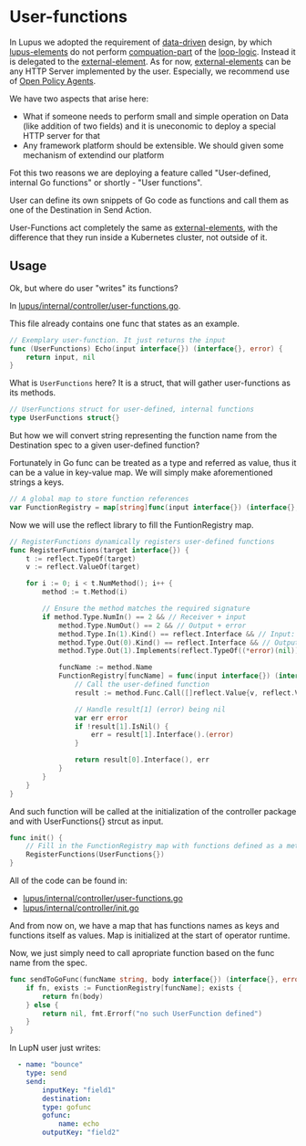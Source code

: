 # User-functions

In Lupus we adopted the requirement of [data-driven](defs.md#data-driven) design, by which [lupus-elements](defs.md#lupus-element) do not perform [compuation-part](defs.md#computing-part) of the [loop-logic](defs.md#loop-logic). Instead it is delegated to the [external-element](defs.md#external-element). As for now, [external-elements](defs.md#external-element) can be any HTTP Server implemented by the user. Especially, we recommend use of [Open Policy Agents](open-policy-agents.md). 

We have two aspects that arise here:
- What if someone needs to perform small and simple operation on Data (like addition of two fields) and it is uneconomic to deploy a special HTTP server for that
- Any framework platform should be extensible. We should given some mechanism of extendind our platform

Fot this two reasons we are deploying a feature called "User-defined, internal Go functions" or shortly - "User functions".

User can define its own snippets of Go code as functions and call them as one of the Destination in Send Action.

User-Functions act completely the same as [external-elements](defs.md#external-element), with the difference that they run inside a Kubernetes cluster, not outside of it. 

## Usage
Ok, but where do user "writes" its functions?

In [lupus/internal/controller/user-functions.go](../lupus/internal/controller/user-functions.go).

This file already contains one func that states as an example.

```go
// Exemplary user-function. It just returns the input
func (UserFunctions) Echo(input interface{}) (interface{}, error) {
	return input, nil
}
```

What is `UserFunctions` here? It is a struct, that will gather user-functions as its methods.

```go
// UserFunctions struct for user-defined, internal functions
type UserFunctions struct{}
```

But how we will convert string representing the function name from the Destination spec to a given user-defined function?

Fortunately in Go func can be treated as a type and referred as value, thus it can be a value in key-value map. We will simply make aforementioned strings a keys.

```go
// A global map to store function references
var FunctionRegistry = map[string]func(input interface{}) (interface{}, error){}
```

Now we will use the reflect library to fill the FuntionRegistry map.

```go
// RegisterFunctions dynamically registers user-defined functions
func RegisterFunctions(target interface{}) {
	t := reflect.TypeOf(target)
	v := reflect.ValueOf(target)

	for i := 0; i < t.NumMethod(); i++ {
		method := t.Method(i)

		// Ensure the method matches the required signature
		if method.Type.NumIn() == 2 && // Receiver + input
			method.Type.NumOut() == 2 && // Output + error
			method.Type.In(1).Kind() == reflect.Interface && // Input: interface{}
			method.Type.Out(0).Kind() == reflect.Interface && // Output: interface{}
			method.Type.Out(1).Implements(reflect.TypeOf((*error)(nil)).Elem()) { // Second output: error

			funcName := method.Name
			FunctionRegistry[funcName] = func(input interface{}) (interface{}, error) {
				// Call the user-defined function
				result := method.Func.Call([]reflect.Value{v, reflect.ValueOf(input)})

				// Handle result[1] (error) being nil
				var err error
				if !result[1].IsNil() {
					err = result[1].Interface().(error)
				}

				return result[0].Interface(), err
			}
		}
	}
}
```

And such function will be called at the initialization of the controller package and with UserFunctions{} strcut as input.

```go
func init() {
    // Fill in the FunctionRegistry map with functions defined as a method of UserFunctions{}
	RegisterFunctions(UserFunctions{})
}
```

All of the code can be found in:
- [lupus/internal/controller/user-functions.go](../lupus/internal/controller/user-functions.go)
- [lupus/internal/controller/init.go](../lupus/internal/controller/init.go)

And from now on, we have a map that has functions names as keys and functions itself as values. Map is initialized at the start of operator runtime.

Now, we just simply need to call apropriate function based on the func name from the spec.

```go
func sendToGoFunc(funcName string, body interface{}) (interface{}, error) {
	if fn, exists := FunctionRegistry[funcName]; exists {
		return fn(body)
	} else {
		return nil, fmt.Errorf("no such UserFunction defined")
	}
}
```

In LupN user just writes:
```yaml
  - name: "bounce"
    type: send
    send:
        inputKey: "field1"
        destination:
        type: gofunc
        gofunc:
            name: echo
        outputKey: "field2"
```